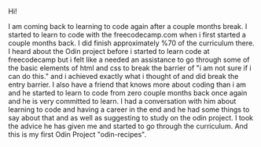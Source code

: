 Hi!

I am coming back to learning to code again after a couple months break. I started to learn to code with the freecodecamp.com when i first started a couple months back. I did finish approximately %70 of the curriculum there. I heard about the Odin project before i started to learn code at freecodecamp but i felt like a needed an assistance to go through some of the basic elements of html and css to break the barrier of "i am not sure if i can do this." and i achieved exactly what i thought of and did break the entry barrier. I also have a friend that knows more about coding than i am and he started to learn to code from zero couple months back once again and he is very committed to learn. I had a conversation with him about learning to code and having a career in the end and he had some things to say about that and as well as suggesting to study on the odin project. I took the advice he has given me and started to go through the curriculum. And this is my first Odin Project "odin-recipes".